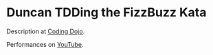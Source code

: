 # Duncan TDDing the FizzBuzz Kata

Description at [Coding Dojo](https://codingdojo.org/kata/FizzBuzz/).

Performances on [YouTube](https://www.youtube.com/channel/UCWZnyGwHUjIcP2mdz2B5qzQ).
